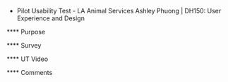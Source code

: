 * Pilot Usability Test - LA Animal Services
Ashley Phuong | DH150: User Experience and Design

**** Purpose

**** Survey

**** UT Video

**** Comments
